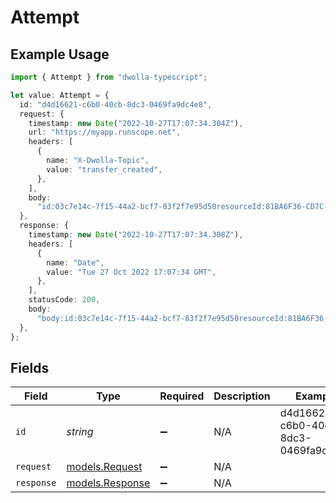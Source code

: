 # Attempt

## Example Usage

```typescript
import { Attempt } from "dwolla-typescript";

let value: Attempt = {
  id: "d4d16621-c6b0-40cb-8dc3-0469fa9dc4e8",
  request: {
    timestamp: new Date("2022-10-27T17:07:34.304Z"),
    url: "https://myapp.runscope.net",
    headers: [
      {
        name: "X-Dwolla-Topic",
        value: "transfer_created",
      },
    ],
    body:
      "id:03c7e14c-7f15-44a2-bcf7-83f2f7e95d50resourceId:81BA6F36-CD7C-E511-80DB-0AA34A9B2388topic:transfer_createdtimestamp:2022-10-27T17:07:34.207Z_links:self:href:https://api.dwolla.com/events/03c7e14c-7f15-44a2-bcf7-83f2f7e95d50account:href:https://api.dwolla.com/accounts/ca32853c-48fa-40be-ae75-77b37504581bresource:href:https://api.dwolla.com/transfers/81BA6F36-CD7C-E511-80DB-0AA34A9B2388",
  },
  response: {
    timestamp: new Date("2022-10-27T17:07:34.308Z"),
    headers: [
      {
        name: "Date",
        value: "Tue 27 Oct 2022 17:07:34 GMT",
      },
    ],
    statusCode: 200,
    body:
      "body:id:03c7e14c-7f15-44a2-bcf7-83f2f7e95d50resourceId:81BA6F36-CD7C-E511-80DB-0AA34A9B2388topic:transfer_createdtimestamp:2022-10-27T17:07:34.207Z_links:self:href:https://api.dwolla.com/events/03c7e14c-7f15-44a2-bcf7-83f2f7e95d50account:href:https://api.dwolla.com/accounts/ca32853c-48fa-40be-ae75-77b37504581bresource:href:https://api.dwolla.com/transfers/81BA6F36-CD7C-E511-80DB-0AA34A9B2388files:[]form:fragment:headers:Connection:[close]Content-Length:[453]Content-Type:[application/json; charset=UTF-8]Host:[myapp.runscope.net]User-Agent:[dwolla-webhooks/1.0]X-Dwolla-Topic:[transfer_created]X-Request-Signature:[bd93780bd7e1ad77ab821094aaa0f9e3dece5ee3]host:myapp.runscope.netmethod:POSTparams:path:/region:us5runscope_host:prod078.runscope.inscheme:httpssource:capturesource_ip:52.24.10.184timestamp:1.4459656543078682e+09url:https://myapp.runscope.net/",
  },
};
```

## Fields

| Field                                    | Type                                     | Required                                 | Description                              | Example                                  |
| ---------------------------------------- | ---------------------------------------- | ---------------------------------------- | ---------------------------------------- | ---------------------------------------- |
| `id`                                     | *string*                                 | :heavy_minus_sign:                       | N/A                                      | d4d16621-c6b0-40cb-8dc3-0469fa9dc4e8     |
| `request`                                | [models.Request](../models/request.md)   | :heavy_minus_sign:                       | N/A                                      |                                          |
| `response`                               | [models.Response](../models/response.md) | :heavy_minus_sign:                       | N/A                                      |                                          |